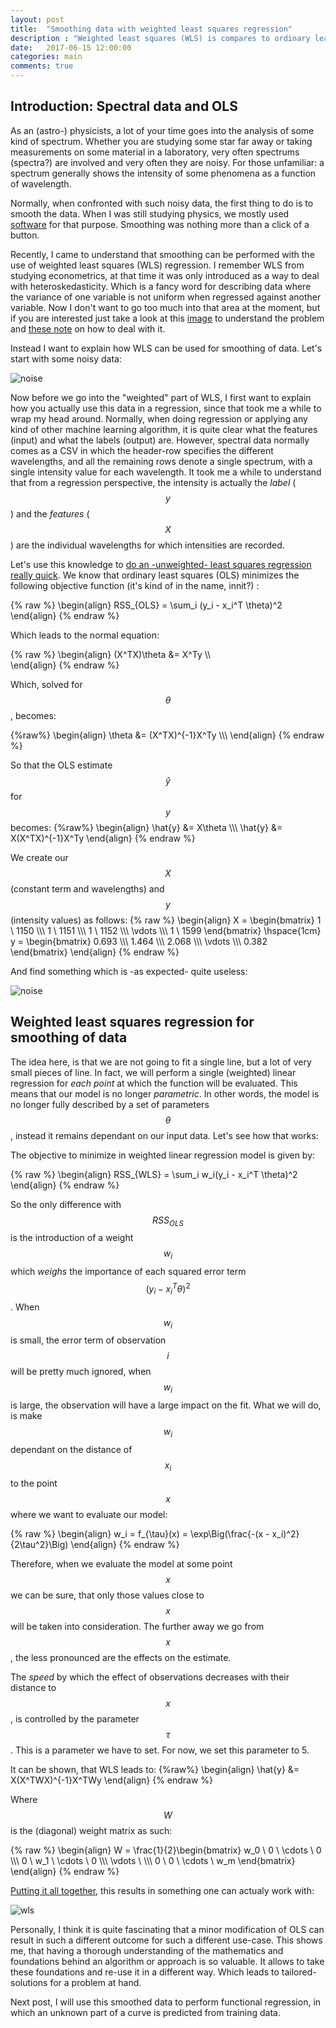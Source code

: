 ```yaml
---
layout: post
title:  "Smoothing data with weighted least squares regression"
description : "Weighted least squares (WLS) is compares to ordinary least squared (OLS) and used to smooth (spectral) data."
date:   2017-06-15 12:00:00
categories: main
comments: true
---
```


## Introduction: Spectral data and OLS

As an (astro-) physicists, a lot of your time goes into the analysis of some kind of spectrum. Whether you are studying some star far away or taking measurements on some material in a laboratory, very often spectrums (spectra?) are involved and very often they are noisy. For those unfamiliar: a spectrum generally shows the intensity of some phenomena as a function of wavelength.

Normally, when confronted with such noisy data, the first thing to do is to smooth the data. When I was still studying physics, we mostly used [software][1] for that purpose. Smoothing was nothing more than a click of a button.

Recently, I came to understand that smoothing can be performed with the use of weighted least squares (WLS) regression. I remember WLS from studying econometrics, at that time it was only introduced as a way to deal with heteroskedasticity. Which is a fancy word for describing data where the variance of one variable is not uniform when regressed against another variable. Now I don't want to go too much into that area at the moment, but if you are interested just take a look at this [image][2] to understand the problem and [these note][3] on how to deal with it.

Instead I want to explain how WLS can be used for smoothing of data. Let's start with some noisy data:

![noise](/assets/images/data.png) 

Now before we go into the "weighted" part of WLS, I first want to explain how you actually use this data in a regression, since that took me a while to wrap my head around. Normally, when doing regression or applying any kind of other machine learning algorithm, it is quite clear what the features (input) and what the labels (output) are. However, spectral data normally comes as a CSV in which the header-row specifies the different wavelengths, and all the remaining rows denote a single spectrum, with a single intensity value for each wavelength. It took me a while to understand that from a regression perspective, the intensity is actually the *label* ($$y$$) and the *features* ($$X$$) are the individual wavelengths for which intensities are recorded.

Let's use this knowledge to [do an -unweighted- least squares regression really quick][4]. We know that ordinary least squares (OLS) minimizes the following objective function (it's kind of in the name, innit?) : 

{% raw %}
\begin{align}
	RSS_{OLS} = \sum_i (y_i - x_i^T \theta)^2 
\end{align}
{% endraw %}

Which leads to the normal equation:

{% raw %}
\begin{align}
	(X^TX)\theta &= X^Ty \\\\\
\end{align}
{% endraw %}

Which, solved for $$\theta$$, becomes:

{%raw%}
\begin{align}
	\theta &= (X^TX)^{-1}X^Ty \\\\\ 
\end{align}
{% endraw %}

So that the OLS estimate $$\hat{y}$$ for $$y$$ becomes:
{%raw%}
\begin{align}
	\hat{y} &= X\theta \\\\\\
	\hat{y} &= X(X^TX)^{-1}X^Ty
\end{align}
{% endraw %}

We create our $$X$$ (constant term and wavelengths) and $$y$$ (intensity values) as follows:
{% raw %}
\begin{align}
	X = \begin{bmatrix}
	1 \\ 1150 \\\\\\
	1 \\ 1151 \\\\\\
	1 \\ 1152 \\\\\\
	\vdots \\\\\\
	1 \\ 1599 
	\end{bmatrix}
	\hspace{1cm} 
	y = \begin{bmatrix}
	 0.693 \\\\\\
	 1.464 \\\\\\
	 2.068 \\\\\\
	 \vdots \\\\\\
	 0.382
	\end{bmatrix}
\end{align}
{% endraw %}

And find something which is -as expected- quite useless:

![noise](/assets/images/dataWithOLS.png)

## Weighted least squares regression for smoothing of data

The idea here, is that we are not going to fit a single line, but a lot of very small pieces of line. In fact, we will perform a single (weighted) linear regression for *each point* at which the function will be evaluated. This means that our model is no longer *parametric*. In other words, the model is no longer fully described by a set of parameters $$\theta$$, instead it remains dependant on our input data. Let's see how that works:

The objective to minimize in weighted linear regression model is given by:

{% raw %}
\begin{align}
	RSS_{WLS} = \sum_i w_i(y_i - x_i^T \theta)^2 
\end{align}
{% endraw %}

So the only difference with $$RSS_{OLS}$$ is the introduction of a weight $$w_i$$ which *weighs* the importance of each squared error term $$ (y_i - x_i^T \theta)^2 $$. When $$w_i$$ is small, the error term of observation $$i$$ will be pretty much ignored, when $$w_i$$ is large, the observation will have a large impact on the fit. What we will do, is make $$w_i$$ dependant on the distance of $$x_i$$ to the point $$x$$ where we want to evaluate our model:

{% raw %}
\begin{align}
	w_i = f_{\tau}(x) = \exp\Big(\frac{-(x - x_i)^2}{2\tau^2}\Big)
\end{align}
{% endraw %}

Therefore, when we evaluate the model at some point $$x$$ we can be sure, that only those values close to $$x$$ will be taken into consideration. The further away we go from $$x$$, the less pronounced are the effects on the estimate. 

The *speed* by which the effect of observations decreases with their distance to $$x$$, is controlled by the parameter $$\tau$$. This is a parameter we have to set. For now, we set this parameter to 5.

It can be shown, that WLS leads to:
{%raw%}
\begin{align}
	\hat{y} &= X(X^TWX)^{-1}X^TWy
\end{align}
{% endraw %}

Where $$W$$ is the (diagonal) weight matrix as such:

{% raw %}
\begin{align}
	W = \frac{1}{2}\begin{bmatrix}
	w_0 \\ 0 \\ \cdots \\ 0 \\\\\\
	0 \\ w_1 \\ \cdots \\ 0 \\\\\\
	\vdots \\ \\\\\\
	0 \\ 0 \\ \cdots \\ w_m
	\end{bmatrix}
\end{align}
{% endraw %}

[Putting it all together][5], this results in something one can actualy work with:

![wls](/assets/images/dataWithWLS.png)

Personally, I think it is quite fascinating that a minor modification of OLS can result in such a different outcome for such a different use-case. This shows me, that having a thorough understanding of the mathematics and foundations behind an algorithm or approach is so valuable. It allows to take these foundations and re-use it in a different way. Which leads to tailored-solutions for a problem at hand.

Next post, I will use this smoothed data to perform functional regression, in which an unknown part of a curve is predicted from training data.







[1]:http://www.originlab.com
[2]:https://upload.wikimedia.org/wikipedia/en/5/5d/Hsked_residual_compare.svg
[3]:http://www3.grips.ac.jp/~yamanota/Lecture_Note_10_GLS_WLS_FGLS.pdf 
[4]:https://github.com/lucasvw/spectral-data-processing/blob/63e4fb6dbe9e64ae5adaafbef3a8e5f5e90fcf99/1.py
[5]:https://github.com/lucasvw/spectral-data-processing/blob/63e4fb6dbe9e64ae5adaafbef3a8e5f5e90fcf99/2.py

